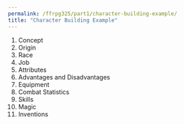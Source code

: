 ```yaml
---
permalink: /ffrpg325/part1/character-building-example/
title: "Character Building Example"
---
```


01. Concept
02. Origin
03. Race
04. Job
05. Attributes
06. Advantages and Disadvantages
07. Equipment
08. Combat Statistics
09. Skills
10. Magic
11. Inventions

## 

